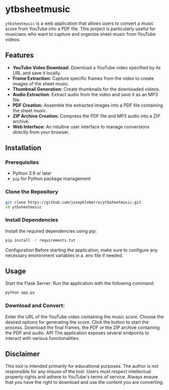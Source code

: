 # ytbsheetmusic

`ytbsheetmusic` is a web application that allows users to convert a music score from YouTube into a PDF file. This project is particularly useful for musicians who want to capture and organize sheet music from YouTube videos.

## Features

- **YouTube Video Download:** Download a YouTube video specified by its URL and save it locally.
- **Frame Extraction:** Capture specific frames from the video to create images of the sheet music.
- **Thumbnail Generation:** Create thumbnails for the downloaded videos.
- **Audio Extraction:** Extract audio from the video and save it as an MP3 file.
- **PDF Creation:** Assemble the extracted images into a PDF file containing the sheet music.
- **ZIP Archive Creation:** Compress the PDF file and MP3 audio into a ZIP archive.
- **Web Interface:** An intuitive user interface to manage conversions directly from your browser.

## Installation

### Prerequisites

- Python 3.9 or later
- `pip` for Python package management

### Clone the Repository

```bash
git clone https://github.com/josephleberre/ytbsheetmusic.git
cd ytbsheetmusic
```

### Install Dependencies

Install the required dependencies using pip:

```bash
pip install -r requirements.txt
```

Configuration
Before starting the application, make sure to configure any necessary environment variables in a .env file if needed.

## Usage
Start the Flask Server:
Run the application with the following command:

```bash
python app.py
```

### Download and Convert:

Enter the URL of the YouTube video containing the music score.
Choose the desired options for generating the score.
Click the button to start the process.
Download the final frames, the PDF or the ZIP archive containing the PDF and audio.
API
The application exposes several endpoints to interact with various functionalities:

## Disclaimer
This tool is intended primarily for educational purposes. The author is not responsible for any misuse of the tool. Users must respect intellectual property rights and adhere to YouTube's terms of service. Always ensure that you have the right to download and use the content you are converting.
